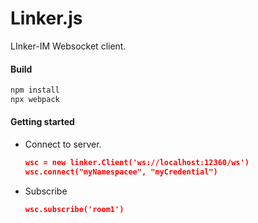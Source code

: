# Linker.js

LInker-IM Websocket client.



#### Build

```bash
npm install
npx webpack
```



#### Getting started

- Connect to server.

  ```json
  wsc = new linker.Client('ws://localhost:12360/ws')
  wsc.connect("myNamespacee", "myCredential")
  ```

- Subscribe

  ```json
  wsc.subscribe('room1')
  ```

